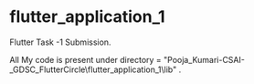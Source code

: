 # flutter_application_1

Flutter Task -1 Submission.

All My code is present under directory = "Pooja_Kumari-CSAI-_GDSC_FlutterCircle\flutter_application_1\lib" .

